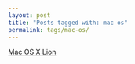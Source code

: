 ```yaml
---
layout: post
title: "Posts tagged with: mac os"
permalink: tags/mac-os/
---
```

[Mac OS X Lion](/2011/07/mac-os-x-lion)
